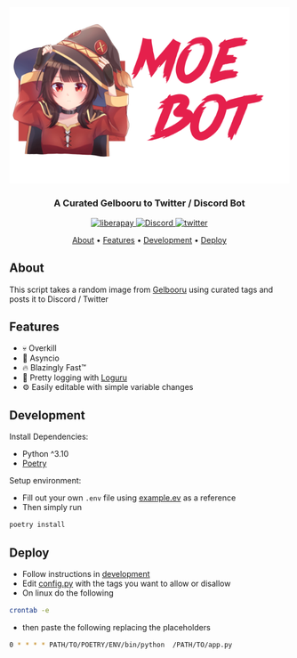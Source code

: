<p align="center">
    <img src="./assets/Logo.png">
</p>
<h3 align="center">A Curated Gelbooru to Twitter / Discord Bot</h3>
<p align="center">
    <a href="https://liberapay.com/GlitchyChan/donate">
        <img src="https://img.shields.io/badge/Liberapay-F6C915?style=for-the-badge&logo=liberapay&logoColor=black" alt="liberapay" />
    </a>
    <a href="https://discord.gg/ZxbYHEh">
        <img src="https://img.shields.io/badge/Discord-5865F2?logo=discord&logoColor=fff&style=for-the-badge" alt="Discord" />
    </a>
    <a href="https://twitter.com/cutemoebot">
        <img src="https://img.shields.io/badge/twitter-%2300acee?&style=for-the-badge&logo=twitter&logoColor=white" alt="twitter" />
    </a>
</p>

<p align="center">
    <a href="#about">About</a> •
    <a href="#features">Features</a> •
    <a href="#development">Development</a> •
    <a href="#deploy">Deploy</a>
</p>

## **About**
This script takes a random image from <a href="https://gelbooru.com">Gelbooru</a> using curated tags and posts it to Discord / Twitter

## **Features**
- 💀 Overkill
- 🔁 Asyncio
- 🔥 Blazingly Fast™️
- 📝 Pretty logging with <a href="https://github.com/Delgan/loguru">Loguru</a>
- ⚙️ Easily editable with simple variable changes

## **Development**
Install Dependencies:
- Python ^3.10
- [Poetry](https://python-poetry.org/)

Setup environment:
- Fill out your own `.env` file using [example.ev](example.env) as a reference
- Then simply run
```bash
poetry install
```


## **Deploy**
- Follow instructions in <a href="#development">development</a>
- Edit [config.py](config.py) with the tags you want to allow or disallow
- On linux do the following

```bash
crontab -e
```
- then paste the following replacing the placeholders
```bash
0 * * * * PATH/TO/POETRY/ENV/bin/python  /PATH/TO/app.py
```
